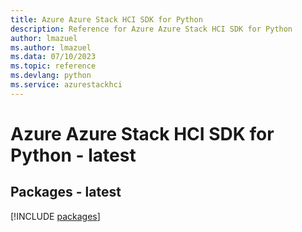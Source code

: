 ```yaml
---
title: Azure Azure Stack HCI SDK for Python
description: Reference for Azure Azure Stack HCI SDK for Python
author: lmazuel
ms.author: lmazuel
ms.data: 07/10/2023
ms.topic: reference
ms.devlang: python
ms.service: azurestackhci
---
```

# Azure Azure Stack HCI SDK for Python - latest
## Packages - latest
[!INCLUDE [packages](azure-stack-hci-index.md)]